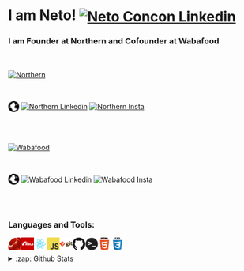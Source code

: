 # I am Neto! [<img align="center" alt="Neto Concon Linkedin" width="22px" src="https://cdn.jsdelivr.net/npm/simple-icons@v3/icons/linkedin.svg" />][neto-linkedin]

###  I am Founder at Northern and Cofounder at Wabafood

<br>

[<img align="center" alt="Northern" width="200px" src="https://raw.githubusercontent.com/northern-ventures/images/master/Northern_Vers%C3%A3o1.png" />][northern-website]

<br>

[<img align="center" alt="Northern Blog" width="22px" src="https://raw.githubusercontent.com/iconic/open-iconic/master/svg/globe.svg" />][northern-blog]
[<img align="center" alt="Northern Linkedin" width="22px" src="https://cdn.jsdelivr.net/npm/simple-icons@v3/icons/linkedin.svg" />][northern-linkedin]
[<img align="center" alt="Northern Insta" width="22px" src="https://cdn.jsdelivr.net/npm/simple-icons@v3/icons/instagram.svg" />][northern-insta]

<br>
<br>

[<img align="center" alt="Wabafood" width="200px" src="https://raw.githubusercontent.com/northern-ventures/images/master/Northern_Vers%C3%A3o1.png" />][waba-website]

<br>

[<img align="center" alt="Wabafood Blog" width="22px" src="https://raw.githubusercontent.com/iconic/open-iconic/master/svg/globe.svg" />][waba-blog]
[<img align="center" alt="Wabafood Linkedin" width="22px" src="https://cdn.jsdelivr.net/npm/simple-icons@v3/icons/linkedin.svg" />][waba-linkedin]
[<img align="center" alt="Wabafood Insta" width="22px" src="https://cdn.jsdelivr.net/npm/simple-icons@v3/icons/instagram.svg" />][waba-insta]

<br>
<br>

### Languages and Tools:

<img align="left" alt="Ruby" width="26px" src="https://raw.githubusercontent.com/github/explore/80688e429a7d4ef2fca1e82350fe8e3517d3494d/topics/ruby/ruby.png" />
<img align="left" alt="Rails" width="26px" src="https://raw.githubusercontent.com/github/explore/80688e429a7d4ef2fca1e82350fe8e3517d3494d/topics/rails/rails.png" />
<img align="left" alt="React" width="26px" src="https://raw.githubusercontent.com/github/explore/80688e429a7d4ef2fca1e82350fe8e3517d3494d/topics/react/react.png" />
<img align="left" alt="JavaScript" width="26px" src="https://raw.githubusercontent.com/github/explore/80688e429a7d4ef2fca1e82350fe8e3517d3494d/topics/javascript/javascript.png" />
<img align="left" alt="Git" width="26px" src="https://raw.githubusercontent.com/github/explore/80688e429a7d4ef2fca1e82350fe8e3517d3494d/topics/git/git.png" />
<img align="left" alt="GitHub" width="26px" src="https://raw.githubusercontent.com/github/explore/78df643247d429f6cc873026c0622819ad797942/topics/github/github.png" />
<img align="left" alt="Terminal" width="26px" src="https://raw.githubusercontent.com/github/explore/80688e429a7d4ef2fca1e82350fe8e3517d3494d/topics/terminal/terminal.png" />
<img align="left" alt="HTML5" width="26px" src="https://raw.githubusercontent.com/github/explore/80688e429a7d4ef2fca1e82350fe8e3517d3494d/topics/html/html.png" />
<img align="left" alt="CSS3" width="26px" src="https://raw.githubusercontent.com/github/explore/80688e429a7d4ef2fca1e82350fe8e3517d3494d/topics/css/css.png" />

<br>
<br>

<details>
  <summary>:zap: Github Stats</summary>

  <img align="left" alt="codeSTACKr's Github Stats" src="https://github-readme-stats.codestackr.vercel.app/api?username=netoconcon&show_icons=true&hide_border=true" />

</details>


[northern-website]: https://northern.com.br
[northern-blog]: https://blog.northern.com.br
[northern-insta]: https://www.instagram.com/northernventures/
[northern-linkedin]: https://www.linkedin.com/company/northernventures/

[waba-website]: https://wabafood.com
[waba-blog]: https://blog.wabafood.com
[waba-insta]: https://www.instagram.com/wabafood/
[waba-linkedin]: https://www.linkedin.com/company/wabafood/

[neto-linkedin]: https://www.linkedin.com/in/netoconcon

